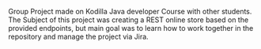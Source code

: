 Group Project made on Kodilla Java developer Course with other students.
The Subject of this project was creating a REST online store based on the provided endpoints, but main goal was to learn how to work together in the repository and manage the project via Jira. 
